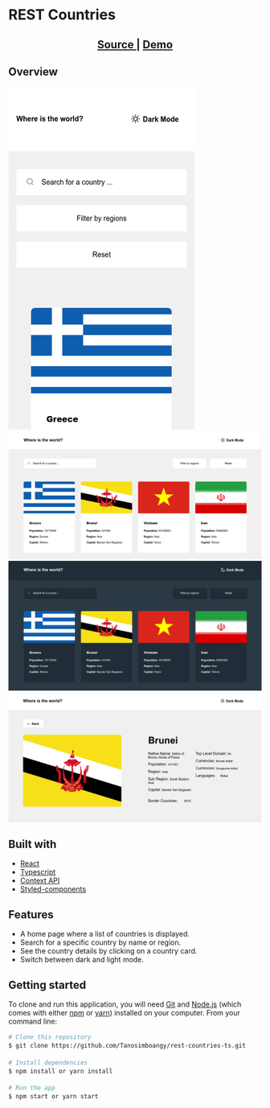 # REST Countries

<div align="center">
  <h2>
    <a href="https://github.com/Tanosimboangy/rest-countries-ts">
      Source
    </a>
    <span>|</span>
    <a href="https://jacquit-rest-countries.netlify.app">
      Demo
    </a>
  </h2>
</div>

## Overview
![image](./src/Img/bg-rest-countries-light.png)
![image](./src/Img/rest-countries-bg.png)
![image](./src/Img/rest-countries-dark.png)
![image](./src/Img/detail-page-light.png)

## Built with

- [React](https://reactjs.org/docs/getting-started.html)
- [Typescript](https://www.typescriptlang.org/docs/)
- [Context API](https://reactjs.org/docs/context.html)
- [Styled-components](https://styled-components.com/)

## Features

- A home page where a list of countries is displayed.
- Search for a specific country by name or region.
- See the country details by clicking on a country card.
- Switch between dark and light mode.

## Getting started

To clone and run this application, you will need [Git](https://git-scm.com) and [Node.js](https://nodejs.org/en/download/) (which comes with either [npm](http://npmjs.com) or [yarn](https://yarnpkg.com/)) installed on your computer. From your command line:

```bash
# Clone this repository
$ git clone https://github.com/Tanosimboangy/rest-countries-ts.git

# Install dependencies
$ npm install or yarn install

# Run the app
$ npm start or yarn start
```
